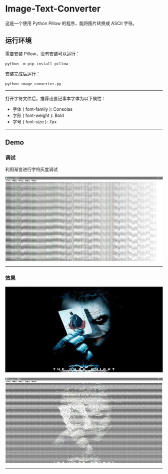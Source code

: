 # Image-Text-Converter

这是一个使用 Python Pillow 的程序，能将图片转换成 ASCII 字符。

## 运行环境

需要安装 Pillow，没有安装可以运行：

```
python -m pip install pillow
```

安装完成后运行：

```
python image_converter.py
```

---

打开字符文件后，推荐设置记事本字体为以下属性：

* 字体 ( font-family ): Consolas
* 字形 ( font-weight ): Bold
* 字号 ( font-size ): 7px

---

## Demo

### 调试

利用渐变进行字符灰度调试

![](./images/gray.jpg)

---

### 效果

![](./images/pil_joker.jpg)

![](./images/pil_joker_txt.jpg)

---

